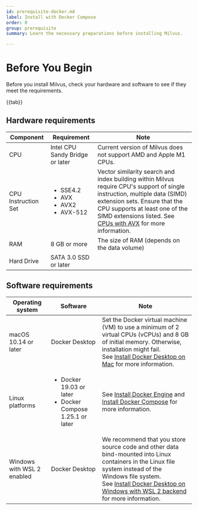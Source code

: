 ```yaml
---
id: prerequisite-docker.md
label: Install with Docker Compose
order: 0
group: prerequisite
summary: Learn the necessary preparations before installing Milvus.

---
```


# Before You Begin

Before you install Milvus, check your hardware and software to see if they meet the requirements.

{{tab}}

## Hardware requirements

| Component           | Requirement                                                  | Note                                                         |
| ------------------- | ------------------------------------------------------------ | ------------------------------------------------------------ |
| CPU                 | Intel CPU Sandy Bridge or later                              | Current version of Milvus does not support AMD and Apple M1 CPUs. |
| CPU Instruction Set | <ul><li>SSE4.2</li><li>AVX</li><li>AVX2</li><li>AVX-512</li></ul> | Vector similarity search and index building within Milvus require CPU's support of single instruction, multiple data (SIMD) extension sets. Ensure that the CPU supports at least one of the SIMD extensions listed. See [CPUs with AVX](https://en.wikipedia.org/wiki/Advanced_Vector_Extensions#CPUs_with_AVX) for more information.                           |
| RAM                 | 8 GB or more                                                 | The size of RAM (depends on the data volume)                 |
| Hard Drive          | SATA 3.0 SSD or later                                        |                                                              |

## Software requirements

| Operating system           | Software                                                     | Note                                                         |
| -------------------------- | ------------------------------------------------------------ | ------------------------------------------------------------ |
| macOS 10.14 or later       | Docker Desktop                                               | Set the Docker virtual machine (VM) to use a minimum of 2 virtual CPUs (vCPUs) and 8 GB of initial memory. Otherwise, installation might fail. <br/>See [Install Docker Desktop on Mac](https://docs.docker.com/desktop/mac/install/) for more information. |
| Linux platforms            | <ul><li>Docker 19.03 or later</li><li>Docker Compose 1.25.1 or later</li></ul> | See [Install Docker Engine](https://docs.docker.com/engine/install/) and [Install Docker Compose](https://docs.docker.com/compose/install/) for more information. |
| Windows with WSL 2 enabled | Docker Desktop                                               | We recommend that you store source code and other data bind-mounted into Linux containers in the Linux file system instead of the Windows file system.<br/>See [Install Docker Desktop on Windows with WSL 2 backend](https://docs.docker.com/desktop/windows/install/#wsl-2-backend) for more information. |

